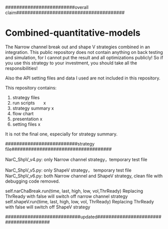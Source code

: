 #########################overall claim#######################################
# Combined-quantitative-models
The Narrow channel break out and shape V strategies combined in an integration. 
This public repository does not contain anything on back testing and simulation, for I cannot put the result and all optimizations publicly!
So if you use this strategy to your investment, you should take all the responsibilities!

Also the API setting files and data I used are not included in this repository.

This repository contains:

1. strategy files
2. run scripts       x
3. strategy summary      x
4. flow chart
5. presentation        x
6. setting files        x

It is not the final one, especially for strategy summary.


##########################strategy file####################################

NarC_ShpV_v4.py: only Narrow channel strategy，temporary test file

NarC_ShpV_v5.py: only ShapeV strategy， temporary test file
NarC_ShpV_v6.py: both Narrow channel and ShapeV strategy, clean file with debugging code removed. 

self.narChaBreak.run(time, last, high, low, vol,ThrReady) Replacing ThrReady with false will switch off narrow channel strategy
self.shapeV.run(time, last, high, low, vol, ThrReady) Replacing ThrReady with false will switch off ShapeV strategy

###########################updated#######################################
